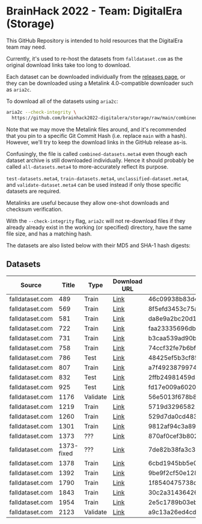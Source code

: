 # BrainHack 2022 - Team: DigitalEra (Storage)

This GitHub Repository is intended to hold resources that the DigitalEra team may need.

Currently, it's used to re-host the datasets from `falldataset.com` as the original download links take too long to download.

Each dataset can be downloaded individually from the [releases page](https://github.com/brainhack2022-digitalera/storage/releases), or they can be downloaded using a Metalink 4.0-compatible downloader such as `aria2c`.

To download all of the datasets using `aria2c`:

```sh
aria2c --check-integrity \
  https://github.com/brainhack2022-digitalera/storage/raw/main/combined-datasets.meta4
```

Note that we may move the Metalink files around, and it's recommended that you pin to a specific Git Commit Hash (i.e. replace `main` with a hash). However, we'll try to keep the download links in the GitHub release as-is.

Confusingly, the file is called `combined-datasets.meta4` even though each dataset archive is still downloaded individually. Hence it should probably be called `all-datasets.meta4` to more-accurately reflect its purpose.

`test-datasets.meta4`, `train-datasets.meta4`, `unclassified-dataset.meta4`, and `validate-dataset.meta4` can be used instead if only those specific datasets are required.

Metalinks are useful because they allow one-shot downloads and checksum verification.

With the `--check-integrity` flag, `aria2c` will not re-download files if they already already exist in the working (or specified) directory, have the same file size, and has a matching hash.

The datasets are also listed below with their MD5 and SHA-1 hash digests: 

## Datasets

| Source | Title | Type | Download URL | MD5 | SHA-1
|-|-|-|-|-|-
falldataset.com | 489  | Train    | [Link](https://github.com/brainhack2022-digitalera/storage/releases/download/dataset-fall-%23439/489.tar.gz) | 46c09938b83d4585c007028e2da7e910 | ccacec096f7aa62478edabf633eb5438483c6a77
falldataset.com | 569  | Train    | [Link](https://github.com/brainhack2022-digitalera/storage/releases/download/dataset-fall-%23569/569.tar.gz) | 8f5efd3453c75a4cf6a33a268e68d636 | 785bf644c10a38ff6618f59a3bb70ae797e144c0
falldataset.com | 581  | Train    | [Link](https://github.com/brainhack2022-digitalera/storage/releases/download/dataset-fall-%23581/581.tar.gz) | da8e9a2bc20d17b6d277bfce37aab1ef | 47e170343b975d20ab8c5dd276728ce7bbdbc4a2
falldataset.com | 722  | Train    | [Link](https://github.com/brainhack2022-digitalera/storage/releases/download/dataset-fall-%23722/722.tar.gz) | faa23335696db09f5fbae4f40be759c3 | ec82cdb177523891b67702e26cdc476fc959175a
falldataset.com | 731  | Train    | [Link](https://github.com/brainhack2022-digitalera/storage/releases/download/dataset-fall-%23731/731.tar.gz) | b3caa539ad90bc6e201ed6ec8875f46e | 796b53cada0c61c3f6a64d4e2f0757a22fb8fe63
falldataset.com | 758  | Train    | [Link](https://github.com/brainhack2022-digitalera/storage/releases/download/dataset-fall-%23758/758.tar.gz) | 74ccf32fe7b6bf8f09992c80e5e04068 | 21f11fd1b8da619949c908d9d95d9d7726020120
falldataset.com | 786  | Test     | [Link](https://github.com/brainhack2022-digitalera/storage/releases/download/dataset-fall-%23786/786.tar.gz) | 48425ef5b3cf85a6f2819a0886be9cdc | 30aa1665b51ecad5d17db152b51d213c260732c8
falldataset.com | 807  | Train    | [Link](https://github.com/brainhack2022-digitalera/storage/releases/download/dataset-fall-%23807/807.tar.gz) | a7f49238799740f763c3194c4bf0bb30 | 62a7edf96a9a6bb6fdb7db52447a47cf2ab31b1f
falldataset.com | 832  | Test     | [Link](https://github.com/brainhack2022-digitalera/storage/releases/download/%23dataset-fall-%23832/832.tar.gz) | 2ffb24981459d363b16c789f74448e36 | 9d77ef0ae59702cc1128b05c87ab10a7562f4adc
falldataset.com | 925  | Test     | [Link](https://github.com/brainhack2022-digitalera/storage/releases/download/dataset-fall-%23925/925.tar.gz) | fd17e009a6020c9bbe88412d680af360 | 8ce5a6fbb5200c11f7f19d5746f2bbdc60706d01
falldataset.com | 1176 | Validate | [Link](https://github.com/brainhack2022-digitalera/storage/releases/download/dataset-fall-%231176/1176.tar.gz) | 56e5013f678b8b626c9d94a25b7d7deb | 6d6fda9132505d0286a071357a75ba37f26a5c61
falldataset.com | 1219 | Train    | [Link](https://github.com/brainhack2022-digitalera/storage/releases/download/dataset-fall-%231219/1219.tar.gz) | 5719d3296582103dd6dc3ef61621f7e1 | ec420ad45281ff492ec0687e247e8d0f6976924b
falldataset.com | 1260 | Train    | [Link](https://github.com/brainhack2022-digitalera/storage/releases/download/dataset-fall-%231260/1260.tar.gz) | 529d7da0cd48332c2c9c5323ee37038b | bebcb60246df350e6cf6fd695f635657acb8e6f7
falldataset.com | 1301 | Train    | [Link](https://github.com/brainhack2022-digitalera/storage/releases/download/dataset-fall-%231301/1301.tar.gz) | 9812af94c3a89469030cf51a78a205a1 | 463bae7e7af3c0fa026f7950da7a1d6eb2c51da7
falldataset.com | 1373 | ???      | [Link](https://github.com/brainhack2022-digitalera/storage/releases/download/dataset-fall-%231373/1373.tar.gz) | 870af0cef3b8026f3cd7b888c4b495df | 278f5b3d3143a0f9a69c8e7cea022782dffc0135
falldataset.com | 1373-fixed | ???      | [Link](https://github.com/brainhack2022-digitalera/storage/releases/download/dataset-fall-%231373/1373-fixed.tar.gz) | 7de82b38fa3c335ab5eefdba4e94eb5f | 8b27039fa2709109ae3ed55313234cd91521ae8c
falldataset.com | 1378 | Train    | [Link](https://github.com/brainhack2022-digitalera/storage/releases/download/dataset-fall-%231378/1378.tar.gz) | 6cbd1945bb5e0038ea650ed6c6e4a83f | 1ffb2616ca6d3bd9833110ac71cf97c9cd2dfe5f
falldataset.com | 1392 | Train    | [Link](https://github.com/brainhack2022-digitalera/storage/releases/download/dataset-fall-%231392/1392.tar.gz) | 9be9f2cf50e1284c6242ffc703bc3157 | 60c05293dff710d0567e1dde2b1ed58766464906
falldataset.com | 1790 | Train    | [Link](https://github.com/brainhack2022-digitalera/storage/releases/download/dataset-fall-%231790/1790.tar.gz) | 1f8540475738ddd31816be363e601e39 | e45f38bfb427adb803374be75a905907af683da1
falldataset.com | 1843 | Train    | [Link](https://github.com/brainhack2022-digitalera/storage/releases/download/dataset-fall-%231843/1843.tar.gz) | 30c2a314364260af94907fa3bbc12925 | 196e27f3415321d1c21453a67e4ee24bbc5a8e1d
falldataset.com | 1954 | Train    | [Link](https://github.com/brainhack2022-digitalera/storage/releases/download/dataset-fall-%231954/1954.tar.gz) | 2e5c1789b03eb305835eefc7e757757b | 40928b715ada91638f19d00990a65904ad91ccbb
falldataset.com | 2123 | Validate | [Link](https://github.com/brainhack2022-digitalera/storage/releases/download/dataset-fall-%232123/2123.tar.gz) | a9c13a26ed4cd460e39aa3ddcec2976f | e649415fff97293f3b8bed17e8a722004bd20aa3
